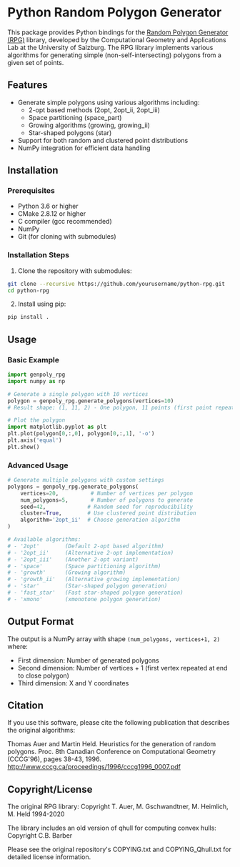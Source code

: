 # Python Random Polygon Generator

This package provides Python bindings for the [Random Polygon Generator (RPG)](https://github.com/cgalab/genpoly-rpg) library, developed by the Computational Geometry and Applications Lab at the University of Salzburg. The RPG library implements various algorithms for generating simple (non-self-intersecting) polygons from a given set of points.

## Features

- Generate simple polygons using various algorithms including:
  - 2-opt based methods (2opt, 2opt_ii, 2opt_iii)
  - Space partitioning (space_part)
  - Growing algorithms (growing, growing_ii)
  - Star-shaped polygons (star)
- Support for both random and clustered point distributions
- NumPy integration for efficient data handling

## Installation

### Prerequisites

- Python 3.6 or higher
- CMake 2.8.12 or higher
- C compiler (gcc recommended)
- NumPy
- Git (for cloning with submodules)

### Installation Steps

1. Clone the repository with submodules:
```bash
git clone --recursive https://github.com/yourusername/python-rpg.git
cd python-rpg
```

2. Install using pip:
```bash
pip install .
```

## Usage

### Basic Example

```python
import genpoly_rpg
import numpy as np

# Generate a single polygon with 10 vertices
polygon = genpoly_rpg.generate_polygons(vertices=10)
# Result shape: (1, 11, 2) - One polygon, 11 points (first point repeated), 2 coordinates (x,y)

# Plot the polygon
import matplotlib.pyplot as plt
plt.plot(polygon[0,:,0], polygon[0,:,1], '-o')
plt.axis('equal')
plt.show()
```

### Advanced Usage

```python
# Generate multiple polygons with custom settings
polygons = genpoly_rpg.generate_polygons(
    vertices=20,          # Number of vertices per polygon
    num_polygons=5,       # Number of polygons to generate
    seed=42,             # Random seed for reproducibility
    cluster=True,        # Use clustered point distribution
    algorithm='2opt_ii'  # Choose generation algorithm
)

# Available algorithms:
# - '2opt'        (Default 2-opt based algorithm)
# - '2opt_ii'     (Alternative 2-opt implementation)
# - '2opt_iii'    (Another 2-opt variant)
# - 'space'       (Space partitioning algorithm)
# - 'growth'      (Growing algorithm)
# - 'growth_ii'   (Alternative growing implementation)
# - 'star'        (Star-shaped polygon generation)
# - 'fast_star'   (Fast star-shaped polygon generation)
# - 'xmono'       (xmonotone polygon generation)
```

## Output Format

The output is a NumPy array with shape `(num_polygons, vertices+1, 2)` where:
- First dimension: Number of generated polygons
- Second dimension: Number of vertices + 1 (first vertex repeated at end to close polygon)
- Third dimension: X and Y coordinates

## Citation

If you use this software, please cite the following publication that describes the original algorithms:

   Thomas Auer and Martin Held.
   Heuristics for the generation of random polygons.
   Proc. 8th Canadian Conference on Computational Geometry (CCCG'96), pages 38-43, 1996.
   http://www.cccg.ca/proceedings/1996/cccg1996_0007.pdf

## Copyright/License

The original RPG library:
Copyright T. Auer, M. Gschwandtner, M. Heimlich, M. Held 1994-2020

The library includes an old version of qhull for computing convex hulls:
Copyright C.B. Barber

Please see the original repository's COPYING.txt and COPYING_Qhull.txt for detailed license information.